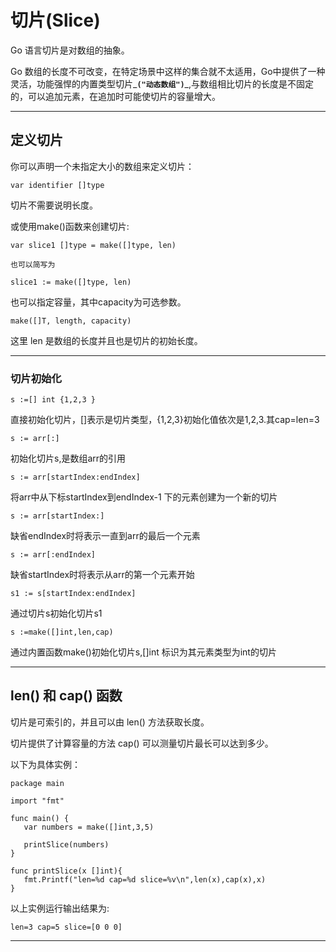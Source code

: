 # 切片\(Slice\)



Go 语言切片是对数组的抽象。

Go 数组的长度不可改变，在特定场景中这样的集合就不太适用，Go中提供了一种灵活，功能强悍的内置类型切片_**`("动态数组")`**_,与数组相比切片的长度是不固定的，可以追加元素，在追加时可能使切片的容量增大。

---

## 定义切片

你可以声明一个未指定大小的数组来定义切片：

```golang
var identifier []type
```

切片不需要说明长度。

或使用make\(\)函数来创建切片:

```golang
var slice1 []type = make([]type, len)

也可以简写为

slice1 := make([]type, len)
```

也可以指定容量，其中capacity为可选参数。

```golang
make([]T, length, capacity)
```

这里 len 是数组的长度并且也是切片的初始长度。

---

### 切片初始化

```golang
s :=[] int {1,2,3 } 
```

直接初始化切片，\[\]表示是切片类型，{1,2,3}初始化值依次是1,2,3.其cap=len=3

```golang
s := arr[:] 
```

初始化切片s,是数组arr的引用

```golang
s := arr[startIndex:endIndex] 
```

将arr中从下标startIndex到endIndex-1 下的元素创建为一个新的切片

```golang
s := arr[startIndex:] 
```

缺省endIndex时将表示一直到arr的最后一个元素

```golang
s := arr[:endIndex] 
```

缺省startIndex时将表示从arr的第一个元素开始

```golang
s1 := s[startIndex:endIndex] 
```

通过切片s初始化切片s1

```golang
s :=make([]int,len,cap) 
```

通过内置函数make\(\)初始化切片s,\[\]int 标识为其元素类型为int的切片

---

## len\(\) 和 cap\(\) 函数

切片是可索引的，并且可以由 len\(\) 方法获取长度。

切片提供了计算容量的方法 cap\(\) 可以测量切片最长可以达到多少。

以下为具体实例：



```golang
package main

import "fmt"

func main() {
   var numbers = make([]int,3,5)

   printSlice(numbers)
}

func printSlice(x []int){
   fmt.Printf("len=%d cap=%d slice=%v\n",len(x),cap(x),x)
}
```

以上实例运行输出结果为:

```golang
len=3 cap=5 slice=[0 0 0]
```

---



